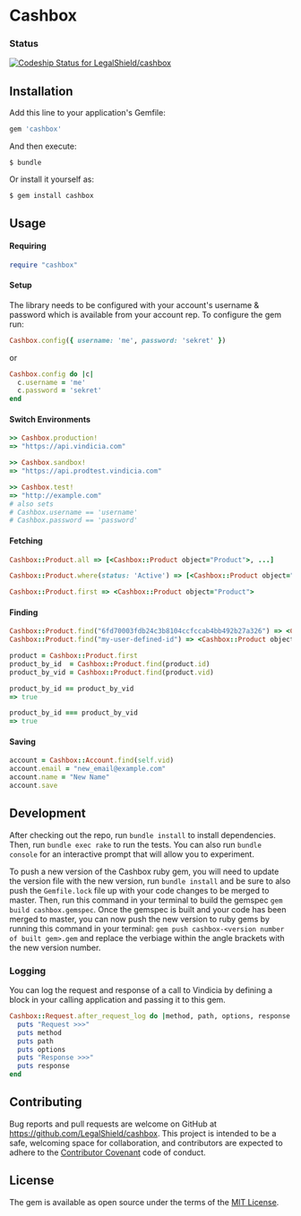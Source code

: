 # Cashbox

### Status

[ ![Codeship Status for LegalShield/cashbox](https://app.codeship.com/projects/02080c20-18df-0136-5060-1edfcc351556/status?branch=master)](https://app.codeship.com/projects/283978)

## Installation

Add this line to your application's Gemfile:

```ruby
gem 'cashbox'
```

And then execute:

    $ bundle

Or install it yourself as:

    $ gem install cashbox

## Usage

#### Requiring

```ruby
require "cashbox"
```

#### Setup

The library needs to be configured with your account's username & password which is available from your account rep. To configure the gem run:

```ruby
Cashbox.config({ username: 'me', password: 'sekret' })
```

or

```ruby
Cashbox.config do |c|
  c.username = 'me'
  c.password = 'sekret'
end
```

#### Switch Environments

```ruby
>> Cashbox.production!
=> "https://api.vindicia.com"

>> Cashbox.sandbox!
=> "https://api.prodtest.vindicia.com"

>> Cashbox.test!
=> "http://example.com"
# also sets
# Cashbox.username == 'username'
# Cashbox.password == 'password'
```

#### Fetching

```ruby
Cashbox::Product.all => [<Cashbox::Product object="Product">, ...]

Cashbox::Product.where(status: 'Active') => [<Cashbox::Product object="Product">, ...]

Cashbox::Product.first => <Cashbox::Product object="Product">
```

#### Finding

```ruby
Cashbox::Product.find("6fd70003fdb24c3b8104ccfccab4bb492b27a326") => <Cashbox::Product object="Product">
Cashbox::Product.find("my-user-defined-id") => <Cashbox::Product object="Product">

product = Cashbox::Product.first
product_by_id  = Cashbox::Product.find(product.id)
product_by_vid = Cashbox::Product.find(product.vid)

product_by_id == product_by_vid
=> true

product_by_id === product_by_vid
=> true
```

#### Saving

```ruby
account = Cashbox::Account.find(self.vid)
account.email = "new_email@example.com"
account.name = "New Name"
account.save
```

## Development

After checking out the repo, run `bundle install` to install dependencies. Then, run `bundle exec rake` to run the tests. You can also run `bundle console` for an interactive prompt that will allow you to experiment.

To push a new version of the Cashbox ruby gem, you will need to update the version file with the new version, run `bundle install` and be sure to also push the `Gemfile.lock` file up with your code changes to be merged to master. Then, run this command in your terminal to build the gemspec `gem build cashbox.gemspec`. Once the gemspec is built and your code has been merged to master, you can now push the new version to ruby gems by running this command in your terminal: `gem push cashbox-<version number of built gem>.gem` and replace the verbiage within the angle brackets with the new version number.

### Logging

You can log the request and response of a call to Vindicia by defining a block in your calling application and passing it to this gem.

```ruby
Cashbox::Request.after_request_log do |method, path, options, response|
  puts "Request >>>"
  puts method
  puts path
  puts options
  puts "Response >>>"
  puts response
end
```


## Contributing

Bug reports and pull requests are welcome on GitHub at https://github.com/LegalShield/cashbox. This project is intended to be a safe, welcoming space for collaboration, and contributors are expected to adhere to the [Contributor Covenant](http://contributor-covenant.org) code of conduct.


## License

The gem is available as open source under the terms of the [MIT License](http://opensource.org/licenses/MIT).
